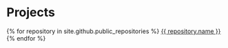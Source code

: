 
# Projects


{% for repository in site.github.public_repositories %}
  <a href='{{ repository.html_url }}'>
    {{ repository.name }}
  </a>
{% endfor %}
